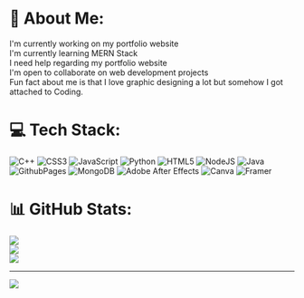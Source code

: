 # 💫 About Me:
I'm currently working on my portfolio website<br>I'm currently learning MERN Stack<br>I need help regarding my portfolio website<br>I'm open to collaborate on web development projects<br>Fun fact about me is that I love graphic designing a lot but somehow I got attached to Coding. 


# 💻 Tech Stack:
![C++](https://img.shields.io/badge/c++-%2300599C.svg?style=for-the-badge&logo=c%2B%2B&logoColor=white) ![CSS3](https://img.shields.io/badge/css3-%231572B6.svg?style=for-the-badge&logo=css3&logoColor=white) ![JavaScript](https://img.shields.io/badge/javascript-%23323330.svg?style=for-the-badge&logo=javascript&logoColor=%23F7DF1E) ![Python](https://img.shields.io/badge/python-3670A0?style=for-the-badge&logo=python&logoColor=ffdd54) ![HTML5](https://img.shields.io/badge/html5-%23E34F26.svg?style=for-the-badge&logo=html5&logoColor=white) ![NodeJS](https://img.shields.io/badge/node.js-6DA55F?style=for-the-badge&logo=node.js&logoColor=white) ![Java](https://img.shields.io/badge/java-%23ED8B00.svg?style=for-the-badge&logo=openjdk&logoColor=white) ![GithubPages](https://img.shields.io/badge/github%20pages-121013?style=for-the-badge&logo=github&logoColor=white) ![MongoDB](https://img.shields.io/badge/MongoDB-%234ea94b.svg?style=for-the-badge&logo=mongodb&logoColor=white) ![Adobe After Effects](https://img.shields.io/badge/Adobe%20After%20Effects-9999FF.svg?style=for-the-badge&logo=Adobe%20After%20Effects&logoColor=white) ![Canva](https://img.shields.io/badge/Canva-%2300C4CC.svg?style=for-the-badge&logo=Canva&logoColor=white) ![Framer](https://img.shields.io/badge/Framer-black?style=for-the-badge&logo=framer&logoColor=blue)
# 📊 GitHub Stats:
![](https://github-readme-stats.vercel.app/api?username=ayushchoudhary0512&theme=dark&hide_border=false&include_all_commits=false&count_private=false)<br/>
![](https://github-readme-streak-stats.herokuapp.com/?user=ayushchoudhary0512&theme=dark&hide_border=false)<br/>
![](https://github-readme-stats.vercel.app/api/top-langs/?username=ayushchoudhary0512&theme=dark&hide_border=false&include_all_commits=false&count_private=false&layout=compact)

---
[![](https://visitcount.itsvg.in/api?id=ayushchoudhary0512&icon=0&color=0)](https://visitcount.itsvg.in)

<!-- Proudly created with GPRM ( https://gprm.itsvg.in ) -->
